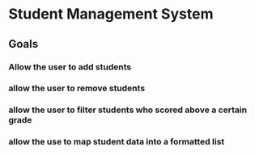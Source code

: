 # Student Management System

## Goals

### Allow the user to add students

### allow the user to remove students

### allow the user to filter students who scored above a certain grade

### allow the use to map student data into a formatted list
